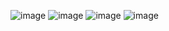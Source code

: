 ![image](https://github.com/user-attachments/assets/0596689c-31bb-4caf-91b8-69318eb8ad49)
![image](https://github.com/user-attachments/assets/e092003f-85ab-45f3-9969-b778d55aebf5)
![image](https://github.com/user-attachments/assets/b084b57a-0641-41db-8d75-00d3fe7656e5)
![image](https://github.com/user-attachments/assets/2875bef9-60ac-4492-9a90-4977ad91c7c7)
